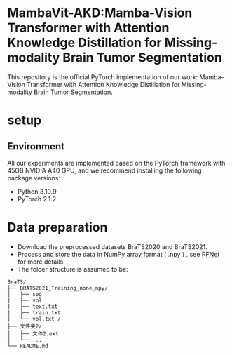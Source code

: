 # MambaVit-AKD:Mamba-Vision Transformer with Attention Knowledge Distillation for Missing-modality Brain Tumor Segmentation
This repository is the official PyTorch implementation of our work: Mamba-Vision Transformer with Attention Knowledge Distillation for Missing-modality Brain Tumor Segmentation.
# setup
## Environment
All our experiments are implemented based on the PyTorch framework with 45GB NVIDIA A40 GPU, and we recommend installing the following package versions:
* Python 3.10.9
* PyTorch 2.1.2
# Data preparation
* Download the preprocessed datasets BraTS2020 and BraTS2021.
* Process and store the data in NumPy array format ( .npy ) , see [RFNet](https://github.com/dyh127/RFNet/tree/main/data) for more details.
* The folder structure is assumed to be:
```plaintext
BraTS/
├── BRATS2021_Training_none_npy/
│   ├── seg
|   ├── vol
|   ├── text.txt
|   ├── train.txt
│   └── vol.txt /
├── 文件夹2/
│   ├── 文件2.ext
│   └── ...
└── README.md
```


